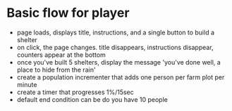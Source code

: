 # Basic flow for player
* page loads, displays title, instructions, and a single button to build a shelter
* on click, the page changes. title disappears, instructions disappear, counters appear at the bottom
* once you've built 5 shelters, display the message 'you've done well, a place to hide from the rain'
* create a population incrementer that adds one person per farm plot per minute
* create a timer that progresses 1%/15sec
* default end condition can be do you have 10 people